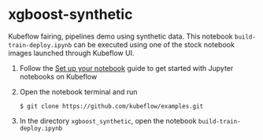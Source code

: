 # xgboost-synthetic
Kubeflow fairing, pipelines demo using synthetic data. This notebook `build-train-deploy.ipynb` can be executed using one of the stock notebook images launched through Kubeflow UI.

1. Follow the [Set up your notebook](https://www.kubeflow.org/docs/notebooks/setup/) guide to get started with Jupyter notebooks on Kubeflow

1. Open the notebook terminal and run
    ```
    $ git clone https://github.com/kubeflow/examples.git
    ```

1. In the directory `xgboost_synthetic`, open the notebook `build-train-deploy.ipynb`
